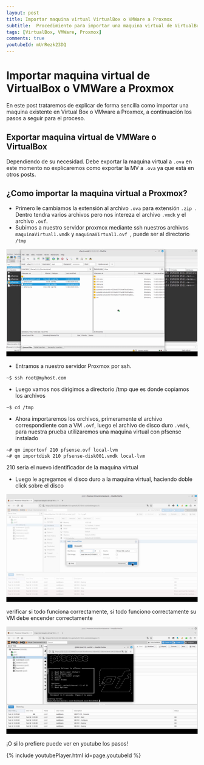 ```yaml
---
layout: post
title: Importar maquina virtual VirtualBox o VMWare a Proxmox
subtitle:  Procedimiento para importar una maquina virtual de VirtualBox o VMWare a Proxmox
tags: [VirtualBox, VMWare, Proxmox]
comments: true
youtubeId: mUrRezk23DQ
---
```


# Importar maquina virtual de VirtualBox o VMWare a Proxmox
En este post trataremos de explicar de forma sencilla como importar una maquina existente en Virtual Box o VMware a Proxmox, a continuación los pasos a seguir para el proceso.

## Exportar maquina virtual de VMWare o VirtualBox
Dependiendo de su necesidad. Debe exportar la maquina virtual a ```.ova``` en este momento no explicaremos como exportar la MV a ```.ova``` ya que está en otros posts.

## ¿Como importar la maquina virtual a Proxmox?
- Primero le cambiamos la extensión al archivo ```.ova``` para extensión ```.zip ```. Dentro tendra varios archivos pero nos intereza el archivo ```.vmdk``` y el archivo ```.ovf```.
- Subimos a nuestro servidor proxmox mediante ssh nuestros archivos ```maquinaVirtual1.vmdk``` y ```maquinaVirtual1.ovf ```, puede ser al directorio ```/tmp```

![Importar VM a Proxmox](/assets/img/importar-vm-proxmox/subirvm.png "Importar VM a Proxmox")

- Entramos a nuestro servidor Proxmox por ssh.

```
~$ ssh root@myhost.com
```

- Luego vamos nos dirigimos a directorio /tmp que es donde copiamos los archivos

```
~$ cd /tmp
```

- Ahora importaremos los orchivos, primeramente el archivo correspondiente con a VM ```.ovf```, luego el archivo de disco duro ```.vmdk```, para nuestra prueba utilizaremos una maquina virtual con pfsense instalado

```
~# qm importovf 210 pfsense.ovf local-lvm
~# qm importdisk 210 pfsense-disk001.vmdk local-lvm
```

210 seria el nuevo identificador de la maquina virtual <br>

- Luego le agregamos el disco duro a la maquina virtual, haciendo doble click sobre el disco

![Agregar HDD a VM Importada](/assets/img/importar-vm-proxmox/vmagregarhdd.png "Agregar HDD a VM en proxmox")

verificar si todo funciona correctamente, si todo funciono correctamente su VM debe encender correctamente

![Iniciar VM en Proxmox](/assets/img/importar-vm-proxmox/probarvmimportada.png "VM Importada iniciando")

¡O si lo prefiere puede ver en youtube los pasos!

{% include youtubePlayer.html id=page.youtubeId %}